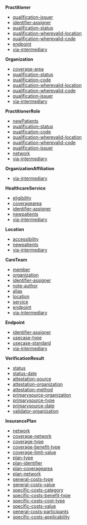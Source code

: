 
**Practitioner**

- [qualification-issuer](SearchParameter-searchparameter-qualification-issuer.html)
- [identifier-assigner](SearchParameter-searchparameter-identifier-assigner.html)
- [qualification-status](SearchParameter-searchparameter-qualification-status.html)
- [qualification-wherevalid-location](SearchParameter-searchparameter-qualification-wherevalid-location.html)
- [qualification-wherevalid-code](SearchParameter-searchparameter-qualification-wherevalid-code.html)
- [endpoint](SearchParameter-searchparameter-endpoint.html)
- [via-intermediary](SearchParameter-searchparameter-via-intermediary.html)

**Organization**

- [coverage-area](SearchParameter-searchparameter-coverage-area.html)
- [qualification-status](SearchParameter-searchparameter-qualification-status.html)
- [qualification-code](SearchParameter-searchparameter-qualification-code.html)
- [qualification-wherevalid-location](SearchParameter-searchparameter-qualification-wherevalid-location.html)
- [qualification-wherevalid-code](SearchParameter-searchparameter-qualification-wherevalid-code.html)
- [qualification-issuer](SearchParameter-searchparameter-qualification-issuer.html)
- [via-intermediary](SearchParameter-searchparameter-via-intermediary.html)

**PractitionerRole**

- [newPatients](SearchParameter-searchparameter-newPatients.html)
- [qualification-status](SearchParameter-searchparameter-qualification-status.html)
- [qualification-code](SearchParameter-searchparameter-qualification-code.html)
- [qualification-wherevalid-location](SearchParameter-searchparameter-qualification-wherevalid-location.html)
- [qualification-wherevalid-code](SearchParameter-searchparameter-qualification-wherevalid-code.html)
- [qualification-issuer](SearchParameter-searchparameter-qualification-issuer.html)
- [network](SearchParameter-searchparameter-network.html)
- [via-intermediary](SearchParameter-searchparameter-via-intermediary.html)

**OrganizationAffiliation**

- [via-intermediary](SearchParameter-searchparameter-via-intermediary.html)

**HealthcareService**

- [eligibility](SearchParameter-searchparameter-eligibility.html)
- [coveragearea](SearchParameter-searchparameter-coveragearea.html)
- [identifier-assigner](SearchParameter-searchparameter-identifier-assigner.html)
- [newpatients](SearchParameter-searchparameter-newpatients.html)
- [via-intermediary](SearchParameter-searchparameter-via-intermediary.html)

**Location**

- [accessibility](SearchParameter-searchparameter-accessibility.html)
- [newpatients](SearchParameter-searchparameter-newpatients.html)
- [via-intermediary](SearchParameter-searchparameter-via-intermediary.html)

**CareTeam**

- [member](SearchParameter-searchparameter-member.html)
- [organization](SearchParameter-searchparameter-organization.html)
- [identifier-assigner](SearchParameter-searchparameter-identifier-assigner.html)
- [note-author](SearchParameter-searchparameter-note-author.html)
- [alias](SearchParameter-searchparameter-alias.html)
- [location](SearchParameter-searchparameter-location.html)
- [service](SearchParameter-searchparameter-service.html)
- [endpoint](SearchParameter-searchparameter-endpoint.html)
- [via-intermediary](SearchParameter-searchparameter-via-intermediary.html)

**Endpoint**

- [identifier-assigner](SearchParameter-searchparameter-identifier-assigner.html)
- [usecase-type](SearchParameter-searchparameter-usecase-type.html)
- [usecase-standard](SearchParameter-searchparameter-usecase-standard.html)
- [via-intermediary](SearchParameter-searchparameter-via-intermediary.html)

**VerificationResult**

- [status](SearchParameter-searchparameter-status.html)
- [status-date](SearchParameter-searchparameter-status-date.html)
- [attestation-source](SearchParameter-searchparameter-attestation-source.html)
- [attestation-organization](SearchParameter-searchparameter-attestation-organization.html)
- [attestation-method](SearchParameter-searchparameter-attestation-method.html)
- [primarysource-organization](SearchParameter-searchparameter-primarysource-organization.html)
- [primarysource-type](SearchParameter-searchparameter-primarysource-type.html)
- [primarysource-date](SearchParameter-searchparameter-primarysource-date.html)
- [validator-organization](SearchParameter-searchparameter-validator-organization.html)

**InsurancePlan**

- [network](SearchParameter-searchparameter-network.html)
- [coverage-network](SearchParameter-searchparameter-coverage-network.html)
- [coverage-type](SearchParameter-searchparameter-coverage-type.html)
- [coverage-benefit-type](SearchParameter-searchparameter-coverage-benefit-type.html)
- [coverage-limit-value](SearchParameter-searchparameter-coverage-limit-value.html)
- [plan-type](SearchParameter-searchparameter-plan-type.html)
- [plan-identifier](SearchParameter-searchparameter-plan-identifier.html)
- [plan-coveragearea](SearchParameter-searchparameter-plan-coveragearea.html)
- [plan-network](SearchParameter-searchparameter-plan-network.html)
- [general-costs-type](SearchParameter-searchparameter-general-costs-type.html)
- [general-costs-value](SearchParameter-searchparameter-general-costs-value.html)
- [specific-costs-category](SearchParameter-searchparameter-specific-costs-category.html)
- [specific-costs-benefit-type](SearchParameter-searchparameter-specific-costs-benefit-type.html)
- [specific-costs-cost-type](SearchParameter-searchparameter-specific-costs-cost-type.html)
- [specific-costs-value](SearchParameter-searchparameter-specific-costs-value.html)
- [general-costs-participants](SearchParameter-searchparameter-general-costs-participants.html)
- [specific-costs-applicability](SearchParameter-searchparameter-specific-costs-applicability.html)
